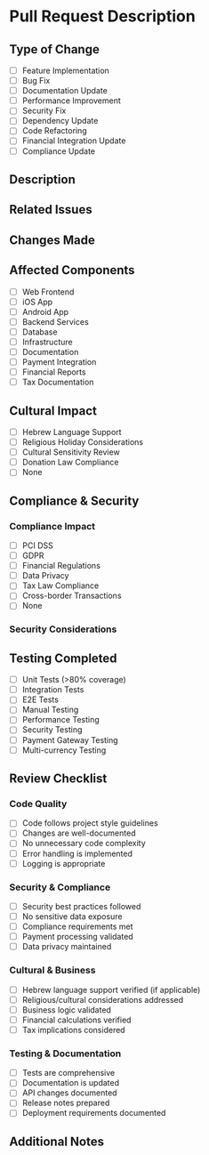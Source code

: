 # Pull Request Description

## Type of Change
<!-- Please check all that apply -->
- [ ] Feature Implementation
- [ ] Bug Fix
- [ ] Documentation Update
- [ ] Performance Improvement
- [ ] Security Fix
- [ ] Dependency Update
- [ ] Code Refactoring
- [ ] Financial Integration Update
- [ ] Compliance Update

## Description
<!-- Provide a detailed description of the changes including business impact -->


## Related Issues
<!-- Example: Fixes #123 -->


## Changes Made
<!-- List the key changes made in this PR -->


## Affected Components
<!-- Check all that apply -->
- [ ] Web Frontend
- [ ] iOS App
- [ ] Android App
- [ ] Backend Services
- [ ] Database
- [ ] Infrastructure
- [ ] Documentation
- [ ] Payment Integration
- [ ] Financial Reports
- [ ] Tax Documentation

## Cultural Impact
<!-- Check all that apply -->
- [ ] Hebrew Language Support
- [ ] Religious Holiday Considerations
- [ ] Cultural Sensitivity Review
- [ ] Donation Law Compliance
- [ ] None

## Compliance & Security

### Compliance Impact
<!-- Check all that apply -->
- [ ] PCI DSS
- [ ] GDPR
- [ ] Financial Regulations
- [ ] Data Privacy
- [ ] Tax Law Compliance
- [ ] Cross-border Transactions
- [ ] None

### Security Considerations
<!-- Describe security implications including payment processing impact -->


## Testing Completed
<!-- Check all that apply -->
- [ ] Unit Tests (>80% coverage)
- [ ] Integration Tests
- [ ] E2E Tests
- [ ] Manual Testing
- [ ] Performance Testing
- [ ] Security Testing
- [ ] Payment Gateway Testing
- [ ] Multi-currency Testing

## Review Checklist

### Code Quality
- [ ] Code follows project style guidelines
- [ ] Changes are well-documented
- [ ] No unnecessary code complexity
- [ ] Error handling is implemented
- [ ] Logging is appropriate

### Security & Compliance
- [ ] Security best practices followed
- [ ] No sensitive data exposure
- [ ] Compliance requirements met
- [ ] Payment processing validated
- [ ] Data privacy maintained

### Cultural & Business
- [ ] Hebrew language support verified (if applicable)
- [ ] Religious/cultural considerations addressed
- [ ] Business logic validated
- [ ] Financial calculations verified
- [ ] Tax implications considered

### Testing & Documentation
- [ ] Tests are comprehensive
- [ ] Documentation is updated
- [ ] API changes documented
- [ ] Release notes prepared
- [ ] Deployment requirements documented

## Additional Notes
<!-- Any additional information that reviewers should know -->


<!-- 
Reviewers:
- Technical Review: @tech-leads
- Security Review: @security-team
- QA Validation: @qa-team
- Financial Compliance: @financial-compliance-team
- Cultural Review: @cultural-review-team
-->